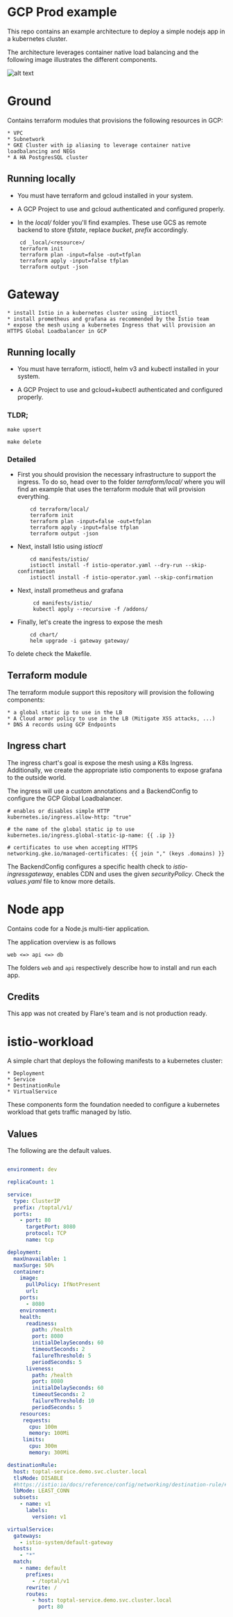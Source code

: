 # GCP Prod example

This repo contains an example architecture to deploy a simple nodejs app in a kubernetes cluster.

The architecture leverages container native load balancing and the following image illustrates the different components.

![alt text](./images/arch.png)

# Ground

Contains terraform modules that provisions the following resources in GCP:

    * VPC
    * Subnetwork
    * GKE Cluster with ip aliasing to leverage container native loadbalancing and NEGs
    * A HA PostgresSQL cluster
    
## Running locally

 * You must have terraform and gcloud installed in your system.
 
 * A GCP Project to use and gcloud authenticated and configured properly. 
 
 * In the _local/_ folder you'll find examples. These use GCS as remote backend to store *tfstate*, replace *bucket*, *prefix* accordingly.
 
    
```
    cd _local/<resource>/
    terraform init
    terraform plan -input=false -out=tfplan
    terraform apply -input=false tfplan
    terraform output -json
```

# Gateway
    
    * install Istio in a kubernetes cluster using _istioctl_
    * install prometheus and grafana as recommended by the Istio team
    * expose the mesh using a kubernetes Ingress that will provision an HTTPS Global Loadbalancer in GCP

## Running locally

 * You must have terraform, istioctl, helm v3 and kubectl installed in your system.
 
 * A GCP Project to use and gcloud+kubectl authenticated and configured properly.

### TLDR;
    
    make upsert
    
    make delete

### Detailed
* First you should provision the necessary infrastructure to support the ingress. To do so, head over to the folder
_terraform/local/_ where you will find an example that uses the terraform module that will provision everything.

    ```
        cd terraform/local/
        terraform init
        terraform plan -input=false -out=tfplan
        terraform apply -input=false tfplan
        terraform output -json
    ```

* Next, install Istio using _istioctl_

    ```
        cd manifests/istio/
        istioctl install -f istio-operator.yaml --dry-run --skip-confirmation
        istioctl install -f istio-operator.yaml --skip-confirmation
    ``` 
 
* Next, install prometheus and grafana
 
    ```
         cd manifests/istio/
         kubectl apply --recursive -f /addons/
     ``` 

* Finally, let's create the ingress to expose the mesh
 
     ```
         cd chart/
         helm upgrade -i gateway gateway/
     ``` 
  
To delete check the Makefile.

## Terraform module

The terraform module support this repository will provision the following components:

    * a global static ip to use in the LB
    * A Cloud armor policy to use in the LB (Mitigate XSS attacks, ...)
    * DNS A records using GCP Endpoints

## Ingress chart

The ingress chart's goal is expose the mesh using a K8s Ingress. Additionally, we create the appropriate istio components
to expose grafana to the outside world.

The ingress will use a custom annotations and a BackendConfig to configure the GCP Global Loadbalancer.

    # enables or disables simple HTTP
    kubernetes.io/ingress.allow-http: "true"
    
    # the name of the global static ip to use
    kubernetes.io/ingress.global-static-ip-name: {{ .ip }}
    
    # certificates to use when accepting HTTPS
    networking.gke.io/managed-certificates: {{ join "," (keys .domains) }} 

The BackendConfig configures a specific health check to *istio-ingressgateway*, enables CDN and uses the given *securityPolicy*.
Check the *values.yaml* file to know more details. 

# Node app
Contains code for a Node.js multi-tier application.

The application overview is as follows

```
web <=> api <=> db
```

The folders `web` and `api` respectively describe how to install and run each app.

## Credits

This app was not created by Flare's team and is not production ready.

# istio-workload

A simple chart that deploys the following manifests to a kubernetes cluster:

    * Deployment
    * Service
    * DestinationRule
    * VirtualService
    
These components form the foundation needed to configure a kubernetes workload that gets traffic managed by Istio.

## Values

The following are the default values.

```yaml

environment: dev

replicaCount: 1

service:
  type: ClusterIP
  prefix: /toptal/v1/
  ports:
    - port: 80
      targetPort: 8080
      protocol: TCP
      name: tcp

deployment:
  maxUnavailable: 1
  maxSurge: 50%
  container:
    image:
      pullPolicy: IfNotPresent
      url:
    ports:
      - 8080
    environment:
    health:
      readiness:
        path: /health
        port: 8080
        initialDelaySeconds: 60
        timeoutSeconds: 2
        failureThreshold: 5
        periodSeconds: 5
      liveness:
        path: /health
        port: 8080
        initialDelaySeconds: 60
        timeoutSeconds: 2
        failureThreshold: 10
        periodSeconds: 5
    resources:
     requests:
       cpu: 100m
       memory: 100Mi
     limits:
       cpu: 300m
       memory: 300Mi

destinationRule:
  host: toptal-service.demo.svc.cluster.local
  tlsMode: DISABLE
  #https://istio:io/docs/reference/config/networking/destination-rule/#LoadBalancerSettings-SimpleLB
  lbMode: LEAST_CONN
  subsets:
    - name: v1
      labels:
        version: v1

virtualService:
  gateways:
    - istio-system/default-gateway
  hosts:
    - "*"
  match:
    - name: default
      prefixes:
        - /toptal/v1
      rewrite: /
      routes:
        - host: toptal-service.demo.svc.cluster.local
          port: 80

```

